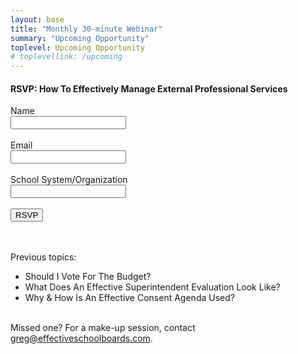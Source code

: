 ```yaml
---
layout: base
title: "Monthly 30-minute Webinar"
summary: "Upcoming Opportunity"
toplevel: Upcoming Opportunity
# toplevellink: /upcoming
---
```


<h4>RSVP: How To Effectively Manage External Professional Services</h4>
<form action="https://formspree.io/f/xayzdydv" method="POST"> 
  Name<br/><input type="text" value="" name="name"><br/><br/>
  Email<br/><input type="text" value="" name="email"><br/><br/>
  School System/Organization<br/><input type="text" value="" name="message"><br/><br/>
  <button type="submit">RSVP</button> 
  <input type="hidden" value="esb.com upcoming opportunity" name="form">
</form>

<br/><br/>
Previous topics:
<ul>
  <li>Should I Vote For The Budget?</li>
  <li>What Does An Effective Superintendent Evaluation Look Like?</li>
  <li>Why & How Is An Effective Consent Agenda Used?</li>
</ul>

<br/>
Missed one? For a make-up session, contact <a href="mailto:greg@effectiveschoolboards.com">greg@effectiveschoolboards.com</a>.
